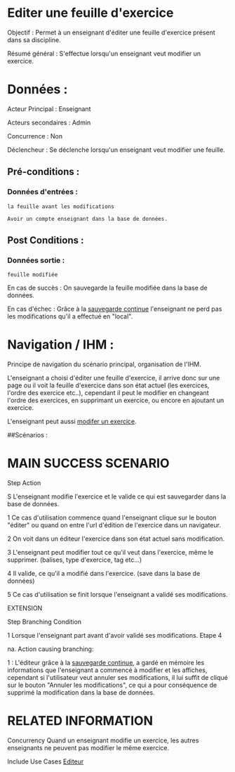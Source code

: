 # Editer une feuille d'exercice


Objectif :  Permet à un enseignant d'éditer une feuille d'exercice présent dans sa discipline.

Résumé général : S'effectue lorsqu'un enseignant veut modifier un exercice.

# Données :

Acteur Principal : Enseignant

Acteurs secondaires : Admin

Concurrence : Non

Déclencheur : Se déclenche lorsqu'un enseignant veut modifier une feuille.

## Pré-conditions :

### Données d'entrées :

	la feuille avant les modifications

	Avoir un compte enseignant dans la base de données.

## Post Conditions :

### Données sortie :

	feuille modifiée


En cas de succès : On sauvegarde la feuille modifiée dans la base de données.

En cas d'échec : Grâce à la [sauvegarde continue](/editeur.md) l'enseignant ne perd pas les modifications qu'il a effectué en "local".

# Navigation / IHM  :

Principe de navigation du scénario principal, organisation de l'IHM.

L'enseignant a choisi d'éditer une feuille d'exercice, il arrive donc sur une page ou il voit la feuille d'exercice dans son état actuel (les exercices, l'ordre des exercice etc..), cependant il peut le modifier en changeant l'ordre des exercices, en supprimant un exercice, ou encore en ajoutant un exercice.

L'enseignant peut aussi [modifer un exercice](/editerexercice.md).

##Scénarios :

# MAIN SUCCESS SCENARIO

Step    Action

S    L'enseignant modifie l'exercice et le valide ce qui est sauvegarder dans la base de données.

1    Ce cas d'utilisation commence quand l'enseignant clique sur le bouton "éditer" ou quand on entre l'url d'édition de l'exercice dans un navigateur.

2    On voit dans un éditeur l'exercice dans son état actuel sans modification.

3    L'enseignant peut modifier tout ce qu'il veut dans l'exercice, même le supprimer. (balises, type d'exercice, tag etc...)

4    Il valide, ce qu'il a modifié dans l'exercice. (save dans la base de données)

5    Ce cas d'utilisation se finit lorsque l'enseignant a validé ses modifications.

EXTENSION 

Step    Branching Condition

1	 Lorsque l'enseignant part avant d'avoir validé ses modifications. Etape 4

na.  Action causing branching:

1 : L'éditeur grâce à la [sauvegarde continue](/editeur.md), a gardé en mémoire les informations que l'enseignant a commencé à modifier et les affiches, cependant si l'utilisateur veut annuler ses modifications, il lui suffit de cliqué sur le bouton "Annuler les modifications", ce qui a pour conséquence de supprimé la modification dans la base de données.


# RELATED INFORMATION

Concurrency    Quand un enseignant modifie un exercice, les autres enseignants ne peuvent pas modifier le même exercice.

Include Use Cases    [Editeur](/editeur.md)
 

<!--- 
Author : Jordan
Validator : 
-->


